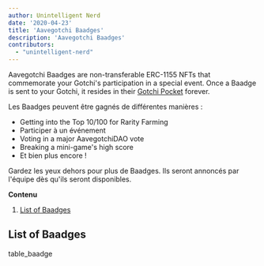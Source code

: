```yaml
---
author: Unintelligent Nerd
date: '2020-04-23'
title: 'Aavegotchi Baadges'
description: 'Aavegotchi Baadges'
contributors:
  - "unintelligent-nerd"
---
```


Aavegotchi Baadges are non-transferable ERC-1155 NFTs that commemorate your Gotchi's participation in a special event. Once a Baadge is sent to your Gotchi, it resides in their [Gotchi Pocket](/aavegotchi-profile#gotchi-pocket) forever.

Les Baadges peuvent être gagnés de différentes manières :

* Getting into the Top 10/100 for Rarity Farming
* Participer à un événement
* Voting in a major AavegotchiDAO vote
* Breaking a mini-game's high score
* Et bien plus encore !

Gardez les yeux dehors pour plus de Baadges. Ils seront annoncés par l'équipe dès qu'ils seront disponibles.

<div class="contentsBox">

**Contenu**

<ol>
<li><a href=#list-of-baadges>List of Baadges</a></li>
</ol>

</div>

## List of Baadges

table_baadge

